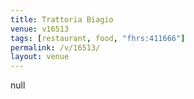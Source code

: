 ```yaml
---
title: Trattoria Biagio
venue: v16513
tags: [restaurant, food, "fhrs:411666"]
permalink: /v/16513/
layout: venue
---
```

null